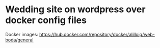 # Wedding site on wordpress over docker config files

Docker images: https://hub.docker.com/repository/docker/alilloig/web-boda/general
